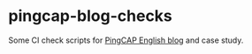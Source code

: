 # pingcap-blog-checks

Some CI check scripts for [PingCAP English blog](https://github.com/pingcap/blog) and case study.
